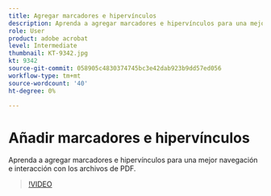 ```yaml
---
title: Agregar marcadores e hipervínculos
description: Aprenda a agregar marcadores e hipervínculos para una mejor navegación e interacción con los archivos de PDF
role: User
product: adobe acrobat
level: Intermediate
thumbnail: KT-9342.jpg
kt: 9342
source-git-commit: 058905c4830374745bc3e42dab923b9dd57ed056
workflow-type: tm+mt
source-wordcount: '40'
ht-degree: 0%

---
```


# Añadir marcadores e hipervínculos

Aprenda a agregar marcadores e hipervínculos para una mejor navegación e interacción con los archivos de PDF.

>[!VIDEO](https://video.tv.adobe.com/v/340837?hidetitle=true)
